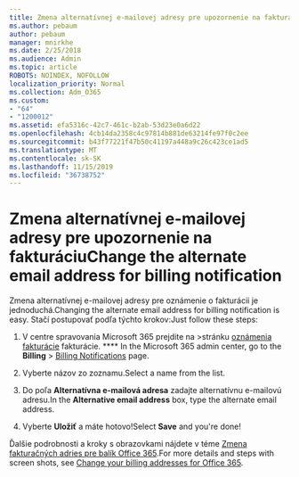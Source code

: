 ```yaml
---
title: Zmena alternatívnej e-mailovej adresy pre upozornenie na fakturáciu
ms.author: pebaum
author: pebaum
manager: mnirkhe
ms.date: 2/25/2018
ms.audience: Admin
ms.topic: article
ROBOTS: NOINDEX, NOFOLLOW
localization_priority: Normal
ms.collection: Adm_O365
ms.custom:
- "64"
- "1200012"
ms.assetid: efa5316c-42c7-461c-b2ab-53d23e0a6d22
ms.openlocfilehash: 4cb14da2358c4c97814b881de63214fe97f0c2ee
ms.sourcegitcommit: b43f77221f47b50c41197a448a9c26c423ce1ad5
ms.translationtype: MT
ms.contentlocale: sk-SK
ms.lasthandoff: 11/15/2019
ms.locfileid: "36738752"
---
```

# <a name="change-the-alternate-email-address-for-billing-notification"></a><span data-ttu-id="d9d24-102">Zmena alternatívnej e-mailovej adresy pre upozornenie na fakturáciu</span><span class="sxs-lookup"><span data-stu-id="d9d24-102">Change the alternate email address for billing notification</span></span>

<span data-ttu-id="d9d24-103">Zmena alternatívnej e-mailovej adresy pre oznámenie o fakturácii je jednoduchá.</span><span class="sxs-lookup"><span data-stu-id="d9d24-103">Changing the alternate email address for billing notification is easy.</span></span> <span data-ttu-id="d9d24-104">Stačí postupovať podľa týchto krokov:</span><span class="sxs-lookup"><span data-stu-id="d9d24-104">Just follow these steps:</span></span>
  
1. <span data-ttu-id="d9d24-105">V centre spravovania Microsoft 365 prejdite na \>stránku [oznámenia fakturácie](https://go.microsoft.com/fwlink/p/?linkid=853212) fakturácie. \*\*\*\*  </span><span class="sxs-lookup"><span data-stu-id="d9d24-105">In the Microsoft 365 admin center, go to the **Billing** \>  [Billing Notifications](https://go.microsoft.com/fwlink/p/?linkid=853212) page.</span></span>

2. <span data-ttu-id="d9d24-106">Vyberte názov zo zoznamu.</span><span class="sxs-lookup"><span data-stu-id="d9d24-106">Select a name from the list.</span></span>

3. <span data-ttu-id="d9d24-107">Do poľa **Alternatívna e-mailová adresa** zadajte alternatívnu e-mailovú adresu.</span><span class="sxs-lookup"><span data-stu-id="d9d24-107">In the **Alternative email address** box, type the alternate email address.</span></span>

4. <span data-ttu-id="d9d24-108">Vyberte **Uložiť** a máte hotovo!</span><span class="sxs-lookup"><span data-stu-id="d9d24-108">Select **Save** and you're done!</span></span>

<span data-ttu-id="d9d24-109">Ďalšie podrobnosti a kroky s obrazovkami nájdete v téme [Zmena fakturačných adries pre balík Office 365](https://docs.microsoft.com/office365/admin/subscriptions-and-billing/change-your-billing-addresses).</span><span class="sxs-lookup"><span data-stu-id="d9d24-109">For more details and steps with screen shots, see [Change your billing addresses for Office 365](https://docs.microsoft.com/office365/admin/subscriptions-and-billing/change-your-billing-addresses).</span></span>
  